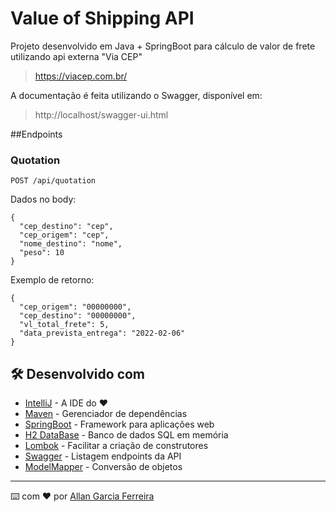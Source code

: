 # Value of Shipping API 

Projeto desenvolvido em Java + SpringBoot para cálculo de valor de frete utilizando api externa "Via CEP"
> https://viacep.com.br/

A documentação é feita utilizando o Swagger, disponível em:
> http://localhost/swagger-ui.html

##Endpoints
### Quotation
~~~
POST /api/quotation
~~~
Dados no body:
~~~
{
  "cep_destino": "cep",
  "cep_origem": "cep",
  "nome_destino": "nome",
  "peso": 10
}
~~~
Exemplo de retorno:
~~~
{
  "cep_origem": "00000000",
  "cep_destino": "00000000",
  "vl_total_frete": 5,
  "data_prevista_entrega": "2022-02-06"
}
~~~

## 🛠️ Desenvolvido com

* [IntelliJ](http://www.dropwizard.io/1.0.2/docs/) - A IDE do ❤️
* [Maven](https://maven.apache.org/) - Gerenciador de dependências
* [SpringBoot](https://start.spring.io/) - Framework para aplicações web
* [H2 DataBase](https://www.h2database.com/html/main.html) - Banco de dados SQL em memória
* [Lombok](https://projectlombok.org/) - Facilitar a criação de construtores
* [Swagger](https://swagger.io/tools/open-source/open-source-integrations/) - Listagem endpoints da API
* [ModelMapper](http://modelmapper.org/) - Conversão de objetos


---
⌨️ com ❤️ por [Allan Garcia Ferreira](https://github.com/allan201gf) 

